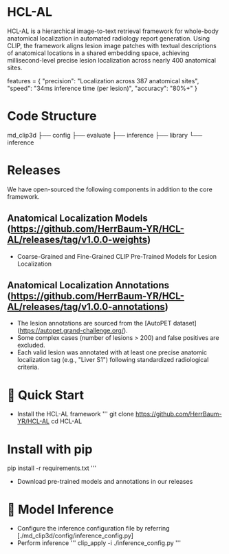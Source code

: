 # HCL-AL
HCL-AL is a hierarchical image-to-text retrieval framework for whole-body anatomical localization in automated radiology report generation. Using CLIP, the framework aligns lesion image patches with textual descriptions of anatomical locations in a shared embedding space, achieving millisecond-level precise lesion localization across nearly 400 anatomical sites.

features = {
   "precision": "Localization across 387 anatomical sites",
   "speed": "34ms inference time (per lesion)",
   "accuracy": "80%+"
}

# Code Structure
   md_clip3d
   ├── config
   ├── evaluate
   ├── inference
   ├── library
   └── inference



# Releases
We have open-sourced the following components in addition to the core framework.
## Anatomical Localization Models (https://github.com/HerrBaum-YR/HCL-AL/releases/tag/v1.0.0-weights)
- Coarse-Grained and Fine-Grained CLIP Pre-Trained Models for Lesion Localization

## Anatomical Localization Annotations (https://github.com/HerrBaum-YR/HCL-AL/releases/tag/v1.0.0-annotations)
- The lesion annotations are sourced from the [AutoPET dataset] (https://autopet.grand-challenge.org/).
- Some complex cases (number of lesions > 200) and false positives are excluded.
- Each valid lesion was annotated with at least one precise anatomic localization tag (e.g., "Liver S1") following standardized radiological criteria.

# 🚀 Quick Start
- Install the HCL-AL framework
'''
git clone https://github.com/HerrBaum-YR/HCL-AL
cd HCL-AL
# Install with pip
pip install -r requirements.txt
'''

- Download pre-trained models and annotations in our releases

# 🧠 Model Inference
- Configure the inference configuration file by referring [./md_clip3d/config/inference_config.py]
- Perform inference
'''
clip_apply -i ./inference_config.py
'''

